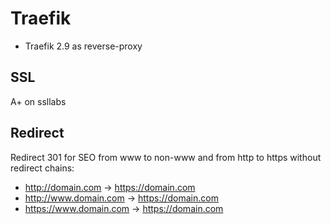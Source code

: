 # Traefik
- Traefik 2.9 as reverse-proxy

## SSL
A+ on ssllabs

## Redirect
Redirect 301 for SEO from www to non-www and from http to https without redirect chains:
- http://domain.com -> https://domain.com
- http://www.domain.com -> https://domain.com
- https://www.domain.com -> https://domain.com
